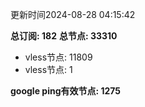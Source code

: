 更新时间2024-08-28 04:15:42

**总订阅: 182**
**总节点: 33310**
- vless节点: 11809
- vless节点: 1

**google ping有效节点: 1275**
